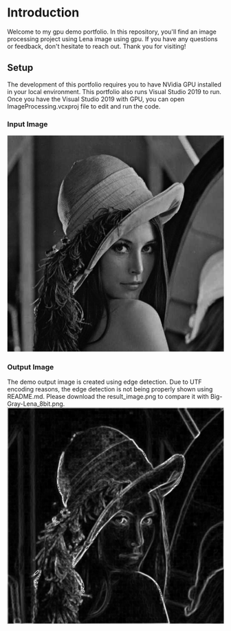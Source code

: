﻿# Introduction
Welcome to my gpu demo portfolio.  In this repository, you'll find an image processing project using Lena image using gpu.  If you have any questions or feedback, don't hesitate to reach out.  Thank you for visiting!

## Setup
The development of this portfolio requires you to have NVidia GPU installed in your local environment.  This portfolio also runs Visual Studio 2019 to run.  Once you have the Visual Studio 2019 with GPU, you can open ImageProcessing.vcxproj file to edit and run the code.

### Input Image
![alt text](https://github.com/aidenlee35/gpu_demo/blob/main/Big-Gray-Lena_8bit.png)

### Output Image
The demo output image is created using edge detection.  Due to UTF encoding reasons, the edge detection is not being properly shown using README.md.  Please download the result_image.png to compare it with Big-Gray-Lena_8bit.png.
![alt text](https://github.com/aidenlee35/gpu_demo/blob/main/result_image.png)
